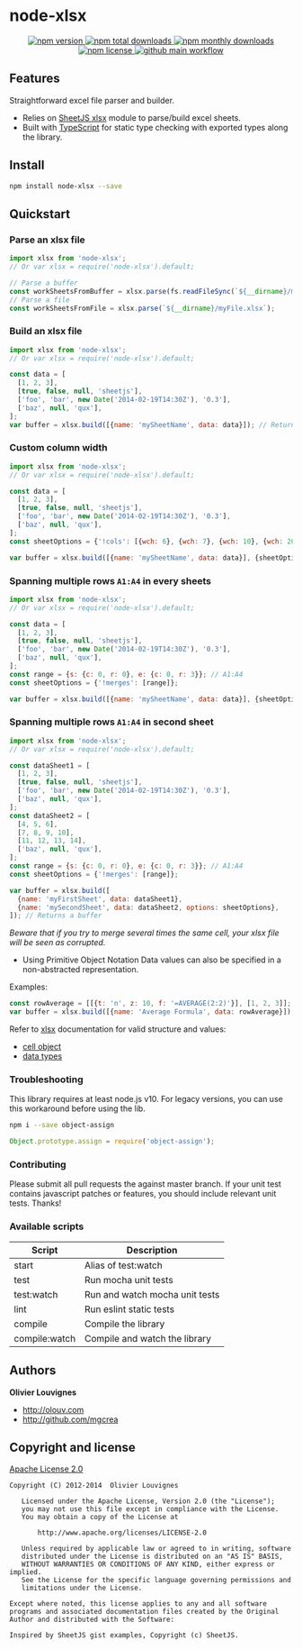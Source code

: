<!-- markdownlint-disable no-inline-html -->

# node-xlsx

<p align="center">
  <a href="https://www.npmjs.com/package/node-xlsx">
    <img src="https://img.shields.io/npm/v/node-xlsx.svg?style=for-the-badge" alt="npm version" />
  </a>
  <a href="https://www.npmjs.com/package/node-xlsx">
    <img src="https://img.shields.io/npm/dt/node-xlsx.svg?style=for-the-badge" alt="npm total downloads" />
  </a>
  <a href="https://www.npmjs.com/package/node-xlsx">
    <img src="https://img.shields.io/npm/dm/node-xlsx.svg?style=for-the-badge" alt="npm monthly downloads" />
  </a>
  <a href="https://www.npmjs.com/package/node-xlsx">
    <img src="https://img.shields.io/npm/l/node-xlsx.svg?style=for-the-badge" alt="npm license" />
  </a>
  <a href="https://github.com/mgcrea/node-xlsx/actions/workflows/main.yml">
    <img src="https://img.shields.io/github/workflow/status/mgcrea/node-xlsx/main?style=for-the-badge" alt="github main workflow" />
  </a>
</p>

## Features

Straightforward excel file parser and builder.

- Relies on [SheetJS xlsx](https://github.com/SheetJS/sheetjs) module to parse/build excel sheets.
- Built with [TypeScript](https://www.typescriptlang.org/) for static type checking with exported types along the
  library.

## Install

```bash
npm install node-xlsx --save
```

## Quickstart

### Parse an xlsx file

```js
import xlsx from 'node-xlsx';
// Or var xlsx = require('node-xlsx').default;

// Parse a buffer
const workSheetsFromBuffer = xlsx.parse(fs.readFileSync(`${__dirname}/myFile.xlsx`));
// Parse a file
const workSheetsFromFile = xlsx.parse(`${__dirname}/myFile.xlsx`);
```

### Build an xlsx file

```js
import xlsx from 'node-xlsx';
// Or var xlsx = require('node-xlsx').default;

const data = [
  [1, 2, 3],
  [true, false, null, 'sheetjs'],
  ['foo', 'bar', new Date('2014-02-19T14:30Z'), '0.3'],
  ['baz', null, 'qux'],
];
var buffer = xlsx.build([{name: 'mySheetName', data: data}]); // Returns a buffer
```

### Custom column width

```js
import xlsx from 'node-xlsx';
// Or var xlsx = require('node-xlsx').default;

const data = [
  [1, 2, 3],
  [true, false, null, 'sheetjs'],
  ['foo', 'bar', new Date('2014-02-19T14:30Z'), '0.3'],
  ['baz', null, 'qux'],
];
const sheetOptions = {'!cols': [{wch: 6}, {wch: 7}, {wch: 10}, {wch: 20}]};

var buffer = xlsx.build([{name: 'mySheetName', data: data}], {sheetOptions}); // Returns a buffer
```

### Spanning multiple rows `A1:A4` in every sheets

```js
import xlsx from 'node-xlsx';
// Or var xlsx = require('node-xlsx').default;

const data = [
  [1, 2, 3],
  [true, false, null, 'sheetjs'],
  ['foo', 'bar', new Date('2014-02-19T14:30Z'), '0.3'],
  ['baz', null, 'qux'],
];
const range = {s: {c: 0, r: 0}, e: {c: 0, r: 3}}; // A1:A4
const sheetOptions = {'!merges': [range]};

var buffer = xlsx.build([{name: 'mySheetName', data: data}], {sheetOptions}); // Returns a buffer
```

### Spanning multiple rows `A1:A4` in second sheet

```js
import xlsx from 'node-xlsx';
// Or var xlsx = require('node-xlsx').default;

const dataSheet1 = [
  [1, 2, 3],
  [true, false, null, 'sheetjs'],
  ['foo', 'bar', new Date('2014-02-19T14:30Z'), '0.3'],
  ['baz', null, 'qux'],
];
const dataSheet2 = [
  [4, 5, 6],
  [7, 8, 9, 10],
  [11, 12, 13, 14],
  ['baz', null, 'qux'],
];
const range = {s: {c: 0, r: 0}, e: {c: 0, r: 3}}; // A1:A4
const sheetOptions = {'!merges': [range]};

var buffer = xlsx.build([
  {name: 'myFirstSheet', data: dataSheet1},
  {name: 'mySecondSheet', data: dataSheet2, options: sheetOptions},
]); // Returns a buffer
```

_Beware that if you try to merge several times the same cell, your xlsx file will be seen as corrupted._

- Using Primitive Object Notation Data values can also be specified in a non-abstracted representation.

Examples:

```js
const rowAverage = [[{t: 'n', z: 10, f: '=AVERAGE(2:2)'}], [1, 2, 3]];
var buffer = xlsx.build([{name: 'Average Formula', data: rowAverage}]);
```

Refer to [xlsx](https://docs.sheetjs.com/) documentation for valid structure and values:

- [cell object](https://docs.sheetjs.com/docs/csf/general#cell-object)
- [data types](https://docs.sheetjs.com/docs/csf/general#data-types)

### Troubleshooting

This library requires at least node.js v10. For legacy versions, you can use this workaround before using the lib.

```sh
npm i --save object-assign
```

```js
Object.prototype.assign = require('object-assign');
```

### Contributing

Please submit all pull requests the against master branch. If your unit test contains javascript patches or features,
you should include relevant unit tests. Thanks!

### Available scripts

| **Script**    | **Description**                |
| ------------- | ------------------------------ |
| start         | Alias of test:watch            |
| test          | Run mocha unit tests           |
| test:watch    | Run and watch mocha unit tests |
| lint          | Run eslint static tests        |
| compile       | Compile the library            |
| compile:watch | Compile and watch the library  |

## Authors

**Olivier Louvignes**

- http://olouv.com
- http://github.com/mgcrea

## Copyright and license

[Apache License 2.0](https://spdx.org/licenses/Apache-2.0.html)

```
Copyright (C) 2012-2014  Olivier Louvignes

   Licensed under the Apache License, Version 2.0 (the "License");
   you may not use this file except in compliance with the License.
   You may obtain a copy of the License at

       http://www.apache.org/licenses/LICENSE-2.0

   Unless required by applicable law or agreed to in writing, software
   distributed under the License is distributed on an "AS IS" BASIS,
   WITHOUT WARRANTIES OR CONDITIONS OF ANY KIND, either express or implied.
   See the License for the specific language governing permissions and
   limitations under the License.

Except where noted, this license applies to any and all software programs and associated documentation files created by the Original Author and distributed with the Software:

Inspired by SheetJS gist examples, Copyright (c) SheetJS.
```
